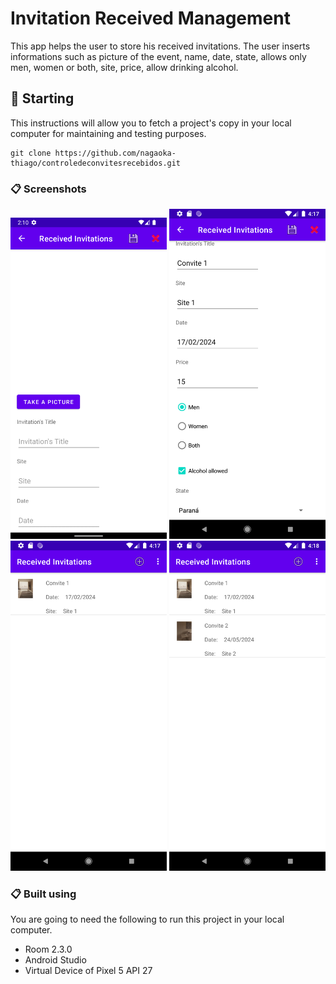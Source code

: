 # Invitation Received Management

This app helps the user to store his received invitations. The user inserts informations such as picture of the event, name, date, state, allows only men, women or both, site, price, allow drinking alcohol.

## 🚀 Starting

This instructions will allow you to fetch a project's copy in your local computer for maintaining and testing purposes.

```
git clone https://github.com/nagaoka-thiago/controledeconvitesrecebidos.git
```

### 📋 Screenshots

<div>
<img src="./screenshots/Screenshot_1714659034.png" width="250">
<img src="./screenshots/Screenshot_1714666670.png" width="250">
<img src="./screenshots/Screenshot_1714666678.png" width="250">
<img src="./screenshots/Screenshot_1714666719.png" width="250">
</div>

### 📋 Built using

You are going to need the following to run this project in your local computer.

- Room 2.3.0
- Android Studio
- Virtual Device of Pixel 5 API 27
